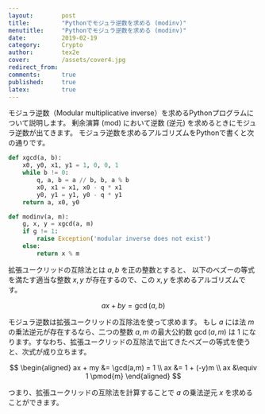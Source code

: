 ```yaml
---
layout:        post
title:         "Pythonでモジュラ逆数を求める (modinv)"
menutitle:     "Pythonでモジュラ逆数を求める (modinv)"
date:          2019-02-19
category:      Crypto
author:        tex2e
cover:         /assets/cover4.jpg
redirect_from:
comments:      true
published:     true
latex:         true
---
```


モジュラ逆数（Modular multiplicative inverse）を求めるPythonプログラムについて説明します。
剰余演算 (mod) において逆数 (逆元) を求めるときにモジュラ逆数が出てきます。
モジュラ逆数を求めるアルゴリズムをPythonで書くと次の通りです。

```python
def xgcd(a, b):
    x0, y0, x1, y1 = 1, 0, 0, 1
    while b != 0:
        q, a, b = a // b, b, a % b
        x0, x1 = x1, x0 - q * x1
        y0, y1 = y1, y0 - q * y1
    return a, x0, y0

def modinv(a, m):
    g, x, y = xgcd(a, m)
    if g != 1:
        raise Exception('modular inverse does not exist')
    else:
        return x % m
```

拡張ユークリッドの互除法とは $a,b$ を正の整数とすると、
以下のベズーの等式を満たす適当な整数 $x,y$ が存在するので、この $x,y$ を求めるアルゴリズムです。

$$
ax + by = \gcd(a,b)
$$

モジュラ逆数は拡張ユークリッドの互除法を使って求めます。
もし $a$ には法 $m$ の乗法逆元が存在するなら、二つの整数 $a, m$ の最大公約数 $\gcd(a,m)$ は $1$ になります。すなわち、拡張ユークリッドの互除法で出てきたベズーの等式を使うと、次式が成り立ちます。

$$
\begin{aligned}
ax + my &= \gcd(a,m) = 1 \\
ax &= 1 + (-y)m \\
ax &\equiv 1 \pmod{m}
\end{aligned}
$$

つまり、拡張ユークリッドの互除法を計算することで $a$ の乗法逆元 $x$ を求めることができます。
